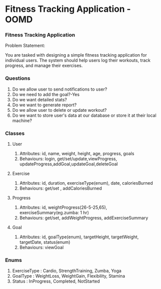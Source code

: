 # Fitness Tracking Application - OOMD
### Fitness Tracking Application
Problem Statement:

You are tasked with designing a simple fitness tracking application for individual 
users. The system should help users log their workouts, track progress, and manage
their exercises.

### Questions
1. Do we allow user to send notifications to user?
2. Do we need to add the goal?-Yes
3. Do we want detailed stats?
4. Do we want to generate report?
5. Do we allow user to delete or update workout?
6. Do we want to store user's data at our database or store it at their local machine?

### Classes

1. User
   1. Attributes: id, name, weight, height, age, progress, goals
   2. Behaviours: login, get/set/update,viewProgress, updateProgress,addGoal,updateGoal,deleteGoal

2. Exercise
    1. Attributes: id, duration, exerciseType(enum), date, caloriesBurned
    2. Behaviours: get/set , addCaloriesBurned
   
3. Progress
    1. Attributes: id, weightProgress(26-5-25,65), exerciseSummary(eg.zumba: 1 hr)
    2. Behaviours: get/set, addWeightProgress, addExerciseSummary

4. Goal
   1. Attributes: id, goalType(enum), targetHeight, targetWeight, targetDate, status(enum)
   2. Behaviours: viewGoal 

### Enums
1. ExerciseType : Cardio, StrengthTraining, Zumba, Yoga
2. GoalType : WeightLoss, WeightGain, Flexibility, Stamina
3. Status : InProgress, Completed, NotStarted

